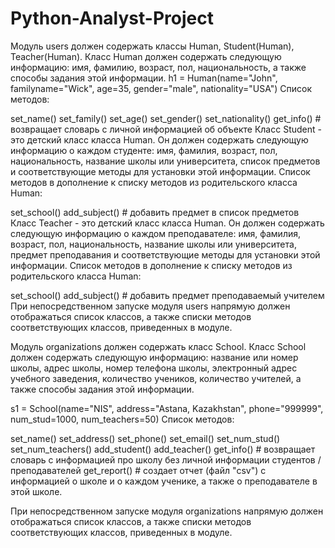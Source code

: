 # Python-Analyst-Project
Модуль users должен содержать классы Human, Student(Human), Teacher(Human).
Класс Human должен содержать следующую информацию: имя, фамилию, возраст, пол, национальность, а также способы задания этой информации.
h1 = Human(name="John", familyname="Wick", age=35, gender="male", nationality="USA")
Список методов:

set_name()
set_family()
set_age()
set_gender()
set_nationality()
get_info() # возвращает словарь с личной информацией об объекте
Класс Student - это детский класс класса Human. Он должен содержать следующую информацию о каждом студенте: имя, фамилия, возраст, пол, национальность, название школы или университета, список предметов и соответствующие методы для установки этой информации.
Список методов в дополнение к списку методов из родительского класса Human:

set_school()
add_subject() # добавить предмет в список предметов
Класс Teacher - это детский класс класса Human. Он должен содержать следующую информацию о каждом преподавателе: имя, фамилия, возраст, пол, национальность, название школы или университета, предмет преподавания и соответствующие методы для установки этой информации.
Список методов в дополнение к списку методов из родительского класса Human:

set_school()
add_subject() # добавить предмет преподаваемый учителем
При непосредственном запуске модуля users напрямую должен отображаться список классов, а также списки методов соответствующих классов, приведенных в модуле.


Модуль organizations должен содержать класс School.
Класс School должен содержать следующую информацию: название или номер школы, адрес школы, номер телефона школы, электронный адрес учебного заведения, количество учеников, количество учителей, а также способы задания этой информации.

s1 = School(name="NIS", address="Astana, Kazakhstan", phone="999999", num_stud=1000, num_teachers=50)
Список методов:

set_name()
set_address()
set_phone()
set_email()
set_num_stud()
set_num_teachers()
add_student()
add_teacher()
get_info() # возвращает словарь с информацией про школу без личной информации студентов / преподавателей
get_report() # создает отчет (файл "csv") с информацией о школе и о каждом ученике, а также о преподавателе в этой школе. 


При непосредственном запуске модуля organizations напрямую должен отображаться список классов, а также списки методов соответствующих классов, приведенных в модуле.

